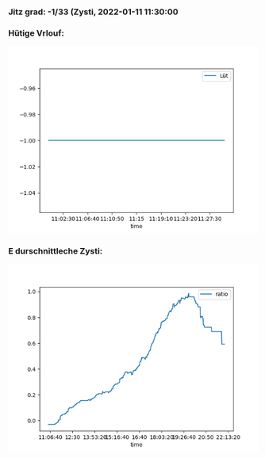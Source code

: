 ### Jitz grad: -1/33 (Zysti, 2022-01-11 11:30:00

### Hütige Vrlouf:
![Graph](Today.png)

### E durschnittleche Zysti:
![Graph](Zysti.png)